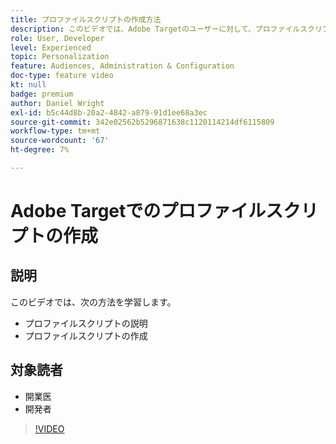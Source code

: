 ```yaml
---
title: プロファイルスクリプトの作成方法
description: このビデオでは、Adobe Targetのユーザーに対して、プロファイルスクリプトを紹介します。 Adobe Targetの使用経験があり、プロファイルスクリプトを使用してより特殊なターゲティングやオーディエンス作成を実行する際の基本について学びたい場合は、このビデオをご覧ください。
role: User, Developer
level: Experienced
topic: Personalization
feature: Audiences, Administration & Configuration
doc-type: feature video
kt: null
badge: premium
author: Daniel Wright
exl-id: b5c44d8b-20a2-4842-a879-91d1ee68a3ec
source-git-commit: 342e02562b5296871638c1120114214df6115809
workflow-type: tm+mt
source-wordcount: '67'
ht-degree: 7%

---
```


# Adobe Targetでのプロファイルスクリプトの作成

## 説明

このビデオでは、次の方法を学習します。

* プロファイルスクリプトの説明
* プロファイルスクリプトの作成

## 対象読者

* 開業医
* 開発者

>[!VIDEO](https://video.tv.adobe.com/v/17394/?quality=12)

